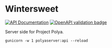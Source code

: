 # Wintersweet

[![API Documentation](https://img.shields.io/badge/OpenAPi%20v3-API%20Docs-8bbf04)](https://app.swaggerhub.com/apis-docs/outloudvi/project_polya_server/1.1.1) [![OpenAPI validation badge](https://img.shields.io/swagger/valid/3.0?label=scheme&specUrl=https%3A%2F%2Fraw.githubusercontent.com%2Foutloudvi%2Fpolya-server%2Fmaster%2Fapi.yaml)](https://github.com/outloudvi/polya-server/blob/master/api.yaml)

Server side for Project Polya.

```
gunicorn -w 1 polyaserver:api --reload
```